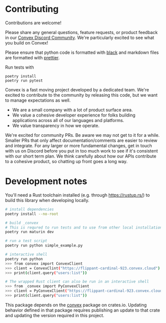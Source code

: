 # Contributing

Contributions are welcome!

Please share any general questions, feature requests, or product feedback in our
[Convex Discord Community](https://convex.dev/community). We're particularly
excited to see what you build on Convex!

Please ensure that python code is formatted with
[black](https://pypi.org/project/black/) and markdown files are formatted with
[prettier](https://prettier.io/).

Run tests with

```
poetry install
poetry run pytest
```

Convex is a fast moving project developed by a dedicated team. We're excited to
contribute to the community by releasing this code, but we want to manage
expectations as well.

- We are a small company with a lot of product surface area.
- We value a cohesive developer experience for folks building applications
  across all of our languages and platforms.
- We value transparency in how we operate.

We're excited for community PRs. Be aware we may not get to it for a while.
Smaller PRs that only affect documentation/comments are easier to review and
integrate. For any larger or more fundamental changes, get in touch with us on
Discord before you put in too much work to see if it's consistent with our short
term plan. We think carefully about how our APIs contribute to a cohesive
product, so chatting up front goes a long way.

# Development notes

You'll need a Rust toolchain installed (e.g. through https://rustup.rs/) to
build this library when developing locally.

```sh
# install dependencies
poetry install --no-root

# build _convex
# This is requred to run tests and to use from other local installations (like smoke tests)
poetry run maturin dev

# run a test script
poetry run python simple_example.py

# interactive shell
poetry run python
>>> from convex import ConvexClient
>>> client = ConvexClint("https://flippant-cardinal-923.convex.cloud")
>>> print(client.query("users:list"))

# The wrapped Rust client can also be run in an interactive shell
>>> from _convex import PyConvexClient
>>> client = PyConvexClient("https://flippant-cardinal-923.convex.cloud")
>>> print(client.query("users:list"))

```

This package depends on the [convex](https://crates.io/crates/convex) package on
crates.io. Updating behavior defined in that package requires publishing an
update to that crate and updating the version required in this project.
